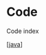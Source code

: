 # Code

Code index

[[java]]

[//begin]: # "Autogenerated link references for markdown compatibility"
[java]: java/java "Java"
[//end]: # "Autogenerated link references"
